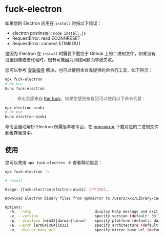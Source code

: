 # fuck-electron

如果您的 Electron 应用在 `install` 时报以下错误：

- electron postinstall: `node install.js`
- RequestError: read ECONNRESET
- RequestError: connect ETIMEOUT

是因为 Electron 在 `install` 时需要下载位于 Github 上的二进制文件，如果没有设置镜像或者代理时，很有可能因为网络问题而导致失败。

您可以参考 [安装指导](https://www.electronjs.org/zh/docs/latest/tutorial/installation) 解决，也可以使用本仓库提供的命令行工具，如下所示：

```bash
npx fuck-electron
# Or bun
bunx fuck-electron
```

> 命名灵感来自 [the fuck](https://github.com/nvbn/thefuck)，如果您感到被冒犯可以使用以下命令代替：

```bash
npx electron-niubi
# Or bun
bunx electron-niubi
```

命令会自动解析 Electron 所需版本和平台，在 [npmmirror](https://registry.npmmirror.com/binary.html?path=electron) 下载对应的二进制文件到缓存目录中。

<!-- ![alt text](niubi.jpg 'Title') -->

## 使用

您可以使用 `npx fuck-electron -h` 查看帮助信息：

```bash
npx fuck-electron -h

# result

Usage: [fuck-electron|electron-niubi] [OPTION]...

Download Electron binary files from npmmirror to /Users/xxx/Library/Caches/electron/

Options:
  -h, --help                             display help message and exit
  -v, --version                          specify version (default: 33.1.0)
  -p, --platform [win32|darwin|linux]    specify platform (default: darwin)
  -a, --arch [arm64|x64|ia32]            specify architecture (default: arm64)
  -m, --mirror_base_url                  specify mirror base url (default: https://cdn.npmmirror.com/binaries/electron/)
```
